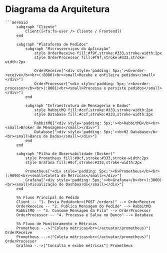# Diagrama da Arquitetura

```mermaid
```mermaid
     subgraph "Cliente"
         Client([<fa:fa-user /> Cliente / Frontend])
     end
 
     subgraph "Plataforma de Pedidos"
         subgraph "Microsserviços da Aplicação"
             style OrderReceive fill:#f9f,stroke:#333,stroke-width:2px
             style OrderProcessor fill:#f9f,stroke:#333,stroke-width:2px
 
             OrderReceive["<div style='padding: 5px;'><b>order-receive</b><br>(:8080)<br><small>Recebe e enfileira pedidos</small></div>"]
             OrderProcessor["<div style='padding: 5px;'><b>order-processor</b><br>(:8081)<br><small>Processa e persiste pedidos</small></div>"]
         end
 
         subgraph "Infraestrutura de Mensageria e Dados"
             style RabbitMQ fill:#ccf,stroke:#333,stroke-width:2px
             style Database fill:#ccf,stroke:#333,stroke-width:2px
 
             RabbitMQ["<div style='padding: 5px;'><b>RabbitMQ</b><br><small>Broker de Mensagens</small></div>"]
             Database["<div style='padding: 5px;'><b>H2 Database</b><br><small>Banco de Dados</small></div>"]
         end
     end
 
     subgraph "Pilha de Observabilidade (Docker)"
         style Prometheus fill:#9cf,stroke:#333,stroke-width:2px
         style Grafana fill:#9cf,stroke:#333,stroke-width:2px
 
         Prometheus["<div style='padding: 5px;'><b>Prometheus</b><br>(:9090)<br><small>Coleta de Métricas</small></div>"]
         Grafana["<div style='padding: 5px;'><b>Grafana</b><br>(:3000)<br><small>Visualização de Dashboards</small></div>"]
     end
 
     %% Fluxo Principal do Pedido
     Client -- "1. Envia Pedido<br>(POST /orders)" --> OrderReceive
     OrderReceive -- "2. Publica Mensagem do Pedido" --> RabbitMQ
     RabbitMQ -- "3. Consome Mensagem da Fila" --> OrderProcessor
     OrderProcessor -- "4. Processa e Salva no Banco" --> Database
 
     %% Fluxo de Monitoramento e Métricas
     Prometheus -.->|"Coleta métricas<br>(/actuator/prometheus)"| OrderReceive
     Prometheus -.->|"Coleta métricas<br>(/actuator/prometheus)"| OrderProcessor
     Grafana -.->|"Consulta e exibe métricas"| Prometheus
```
